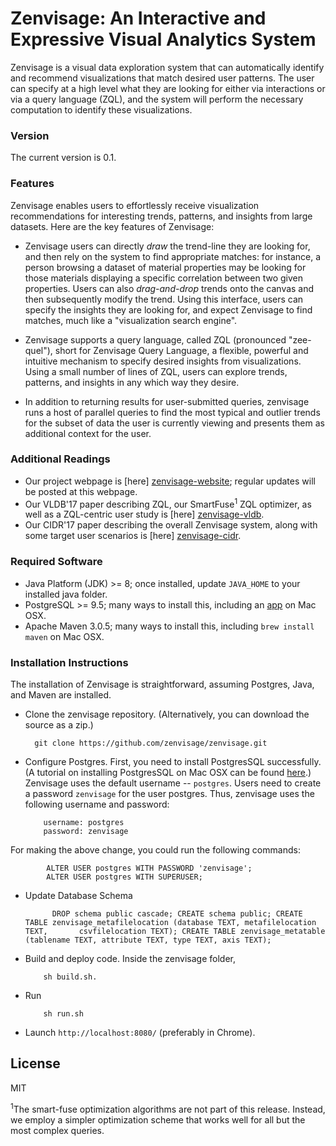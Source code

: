 # Zenvisage: An Interactive and Expressive Visual Analytics System 
Zenvisage is a visual data exploration system that can automatically identify and recommend visualizations that match desired user patterns. The user can specify at a high level what they are looking for either via interactions or via a query language (ZQL), and the system will perform the necessary computation to identify these visualizations.

### Version
The current version is 0.1.

### Features
Zenvisage enables users to effortlessly receive visualization recommendations for interesting trends, patterns, and insights from large datasets. Here are the key features of Zenvisage:

* Zenvisage users can directly _draw_ the trend-line they are looking for, and then rely on the system to find appropriate matches: for instance, a person browsing a dataset of material properties may be looking for those materials displaying a specific correlation between two given properties. Users can also _drag-and-drop_ trends onto the canvas and then subsequently modify the trend. Using this interface, users can specify the insights they are looking for, and expect Zenvisage to find matches, much like a "visualization search engine".

* Zenvisage supports a query language, called ZQL (pronounced "zee-quel"), short for Zenvisage Query Language, a flexible, powerful and intuitive mechanism to specify desired insights from visualizations. Using a small number of lines of ZQL, users can explore trends, patterns, and insights in any which way they desire.

* In addition to returning results for user-submitted queries, zenvisage runs a host of parallel queries to find the most typical and outlier trends for the subset of data the user is currently viewing and presents them as additional context for the user.

### Additional Readings
* Our project webpage is [here] [zenvisage-website]; regular updates will be posted at this webpage.
* Our VLDB'17 paper describing ZQL, our SmartFuse<sup>1</sup> ZQL optimizer, as well as a ZQL-centric user study is [here] [zenvisage-vldb].
* Our CIDR'17 paper describing the overall Zenvisage system, along with some target user scenarios is [here] [zenvisage-cidr].


### Required Software
* Java Platform (JDK) >= 8; once installed, update `JAVA_HOME` to your installed java folder.
* PostgreSQL >= 9.5;  many ways to install this, including an [app][postgres-installation] on Mac OSX.
* Apache Maven 3.0.5;  many ways to install this, including `brew install maven` on Mac OSX.

### Installation Instructions
The installation of Zenvisage is straightforward, assuming Postgres, Java, and Maven are installed.

* Clone the zenvisage repository. (Alternatively, you can download the source as a zip.)

     
        git clone https://github.com/zenvisage/zenvisage.git
     


* Configure Postgres. First, you need to install PostgresSQL successfully. (A tutorial on installing PostgresSQL on Mac OSX can be found [here][postgres-installation].) Zenvisage uses the default username -- `postgres`. Users need to create a password `zenvisage` for the user postgres. Thus, zenvisage uses the following username and password:     
        
          username: postgres
          password: zenvisage 
          
For making the above change, you could run the following commands:
            
            ALTER USER postgres WITH PASSWORD 'zenvisage';
            ALTER USER postgres WITH SUPERUSER;
              
* Update Database Schema
        
            DROP schema public cascade; CREATE schema public; CREATE TABLE zenvisage_metafilelocation (database TEXT, metafilelocation TEXT,       csvfilelocation TEXT); CREATE TABLE zenvisage_metatable (tablename TEXT, attribute TEXT, type TEXT, axis TEXT);

 
* Build and deploy code. Inside the zenvisage folder,
        
          sh build.sh.   
        
* Run 
            
          sh run.sh
        
  
* Launch `http://localhost:8080/` (preferably in Chrome). 

License
----

MIT


[//]: # (These are reference links used in the body of this note and get stripped out when the markdown processor does its job. There is no need to format nicely because it shouldn't be seen. Thanks SO - http://stackoverflow.com/questions/4823468/store-comments-in-markdown-syntax)

   [prof]: http://web.engr.illinois.edu/~adityagp/#
   [zenvisage-website]: http://zenvisage.github.io/
   [zenvisage-vldb]: http://data-people.cs.illinois.edu/papers/zenvisage-vldb.pdf
   [zenvisage-cidr]: http://data-people.cs.illinois.edu/papers/zenvisage-cidr.pdf
   [postgressite]: https://www.postgresql.org/
   [postgres-installation]: https://chartio.com/resources/tutorials/how-to-start-postgresql-server-on-mac-os-x/
   <sup>1</sup>The smart-fuse optimization algorithms are not part of this release. Instead, we employ a simpler optimization scheme that works well for all but the most complex queries. 
